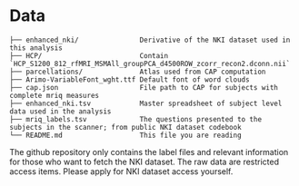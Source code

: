 # Data
```
├── enhanced_nki/               Derivative of the NKI dataset used in this analysis
├── HCP/                        Contain `HCP_S1200_812_rfMRI_MSMAll_groupPCA_d4500ROW_zcorr_recon2.dconn.nii`
├── parcellations/              Atlas used from CAP computation
├── Arimo-VariableFont_wght.ttf Default font of word clouds
├── cap.json                    File path to CAP for subjects with complete mriq measures
├── enhanced_nki.tsv            Master spreadsheet of subject level data used in the analysis
├── mriq_labels.tsv             The questions presented to the subjects in the scanner; from public NKI dataset codebook
└── README.md                   This file you are reading
```
The github repository only contains the label files and relevant information for those who want to fetch the NKI dataset.
The raw data are restricted access items.
Please apply for NKI dataset access yourself.